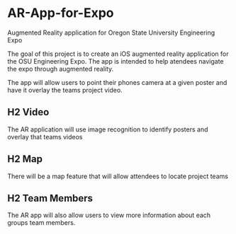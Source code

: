 # AR-App-for-Expo
Augmented Reality application for Oregon State University Engineering Expo


The goal of this project is to create an iOS augmented reality application for the OSU Engineering Expo. The app is intended to help atendees navigate the expo through augmented reality.

The app will allow users to point their phones camera at a given poster and have it overlay the teams project video.

## H2 Video
The AR application will use image recognition to identify posters and overlay that teams videos

## H2 Map
There will be a map feature that will allow attendees to locate project teams

## H2 Team Members
The AR app will also allow users to view more information about each groups team members.
